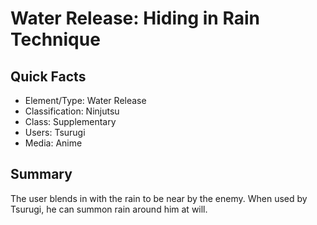 # Water Release: Hiding in Rain Technique

## Quick Facts
- Element/Type: Water Release
- Classification: Ninjutsu
- Class: Supplementary
- Users: Tsurugi
- Media: Anime

## Summary
The user blends in with the rain to be near by the enemy. When used by Tsurugi, he can summon rain around him at will.
